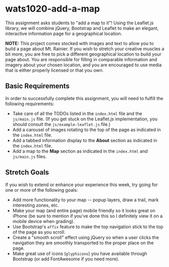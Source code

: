 # wats1020-add-a-map
This assignment asks students to "add a map to it"! Using the Leaflet.js library, we will combine jQuery, Bootstrap and Leaflet to make an elegant, interactive information page for a geographical location.

**NOTE:** This project comes stocked with images and text to allow you to build a page about Mt. Rainier. If you wish to stretch your creative muscles a bit more, you are free to pick a different geographical location to build your page about. You are responsible for filling in comparable information and imagery about your chosen location, and you are encouraged to use media that is either properly licensed or that you own.

## Basic Requirements
In order to successfully complete this assignment, you will need to fulfill the following requirements:

* Take care of all the TODOs listed in the `index.html` file and the `js/main.js` file. (If you get stuck on the Leaflet.js implementation, you should consult the `js/example-leaflet.js` file.)
* Add a carousel of images rotating to the top of the page as indicated in the `index.html` file.
* Add a tabbed information display to the **About** section as indicated in the `index.html` file.
* Add a map to the **Map** section as indicated in the `index.html` and `js/main.js` files.

## Stretch Goals
If you wish to extend or enhance your experience this week, try going for one or more of the following goals:

* Add more functionality to your map -- popup layers, draw a trail, mark interesting zones, etc.
* Make your map (and entire page) mobile friendly so it looks great on iPhone (be sure to mention if you've done this so I definitely view it on a mobile device when grading).
* Use Bootstrap's `affix` feature to make the top navigation stick to the top of the page as you scroll.
* Create a "smooth scroll" effect using jQuery so when a user clicks the navigation they are smoothly transported to the proper place on the page.
* Make great use of icons (`glyphicons`) you have available through Bootstrap (or add FontAwesome if you need more).


